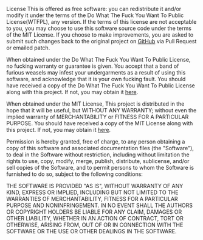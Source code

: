 License
This is offered as free software: you can redistribute it and/or modify it under the terms of the Do What The Fuck You Want To Public License(WTFPL), any version. If the terms of this license are not acceptable to you, you may choose to use this software source code under the terms of the MIT License. If you choose to make improvements, you are asked to submit such changes back to the original project on [GitHub][GSBL] via Pull Request or emailed patch.

When obtained under the Do What The Fuck You Want To Public License, no fucking warranty or guarantee is given. You accept that a band of furious weasels may infest your undergarments as a result of using this software, and acknowledge that it is your own fucking fault. You should have received a copy of the Do What The Fuck You Want To Public License along with this project. If not, you may obtain it [here][WTFPL].

When obtained under the MIT License, This project is distributed in the hope that it will be useful, but WITHOUT ANY WARRANTY; without even the implied warranty of MERCHANTABILITY or FITNESS FOR A PARTICULAR PURPOSE. You should have received a copy of the MIT License along with this project. If not, you may obtain it [here][MITL].

Permission is hereby granted, free of charge, to any person obtaining a copy
of this software and associated documentation files (the "Software"), to deal
in the Software without restriction, including without limitation the rights
to use, copy, modify, merge, publish, distribute, sublicense, and/or sell
copies of the Software, and to permit persons to whom the Software is furnished
to do so, subject to the following conditions:

THE SOFTWARE IS PROVIDED "AS IS", WITHOUT WARRANTY OF ANY KIND, EXPRESS OR
IMPLIED, INCLUDING BUT NOT LIMITED TO THE WARRANTIES OF MERCHANTABILITY,
FITNESS FOR A PARTICULAR PURPOSE AND NONINFRINGEMENT. IN NO EVENT SHALL THE
AUTHORS OR COPYRIGHT HOLDERS BE LIABLE FOR ANY CLAIM, DAMAGES OR OTHER
LIABILITY, WHETHER IN AN ACTION OF CONTRACT, TORT OR OTHERWISE, ARISING FROM,
OUT OF OR IN CONNECTION WITH THE SOFTWARE OR THE USE OR OTHER DEALINGS IN
THE SOFTWARE.

   [WTFPL]: <http://www.wtfpl.net/>
   [MITL]: <https://opensource.org/licenses/MIT>
   [GSBL]: <https://github.com/ahmadSaeedGoda/scandiweb-web-frontend>